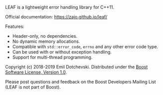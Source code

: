 LEAF is a lightweight error handling library for C++11.

Official documentation: https://zajo.github.io/leaf/

Features:

* Header-only, no dependencies.
* No dynamic memory allocations.
* Compatible with `std::error_code`, `errno` and any other error code type.
* Can be used with or without exception handling.
* Support for multi-thread programming.

Copyright (c) 2018-2019 Emil Dotchevski. Distributed under the [Boost Software License, Version 1.0](http://www.boost.org/LICENSE_1_0.txt).

Please post questions and feedback on the Boost Developers Mailing List (LEAF is not part of Boost).

